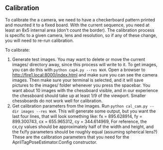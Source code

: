 ## Calibration

To calibrate the a camera, we need to have a checkerboard pattern printed and mounted it to a fixed board. With the current sequence, you need at least an 8x5 internal area (don't count the border).
The calibration process is specific to a given camera, lens and resolution, so if any of these change, you will need to re-run calibration.

To calibrate:
1. Generate test images. You may want to delete or move the current images/ directory away, since this process will write to it. To get images, you can do this with `python cap4.py --res WxH`. Open a browser to http://fire1.local:8000/index.html and make sure you can see the camera images. Then make sure your terminal is selected, and it will save pictures to the images/ folder whenever you press the spacebar. You want about 10 images with the chessboard visible, and in our experience the chessboard should take up at least 1/9 of the viewport. Smaller chessboards do not work well for calibration.
2. Get calibration parameters from the images. Run `python cal_cam.py --dir images --res WxH`. This will generate some output, but you want the last four lines, that will look something like:
    fx = 895.628914,
    fy = 899.300743,
    cx = 655.965312,
    cy = 344.614969,
For reference, the cx,cy values should be approximately half of the width and height, and the fx/fy parameters should be roughly equal (assuming spherical lens?)
These are the calibration parameters that you need for the AprilTagPoseEstimator.Config constructor.
